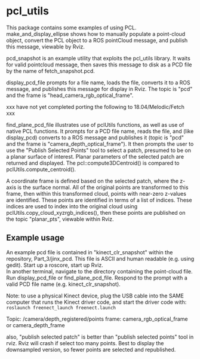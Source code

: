 # pcl_utils
This package contains some examples of using PCL.  
make_and_display_ellipse shows how to manually populate a point-cloud object, convert the PCL object to a ROS pointCloud message, and publish this message, viewable by Rviz.

pcd_snapshot is an example utility that exploits the pcl_utils library.  It waits for valid  pointcloud message, then saves this message to disk as a 
PCD file by the name of fetch_snapshot.pcd.

display_pcd_file prompts for a file name, loads the file, converts it to a ROS message, and publishes this message for display in Rviz.  The
topic is "pcd" and the frame is "head_camera_rgb_optical_frame".

xxx have not yet completed porting the following to 18.04/Melodic/Fetch xxx

find_plane_pcd_file illustrates use of pclUtils functions, as well as use of native PCL functions.  It prompts for a PCD file name, reads the file,
and (like display_pcd) converts to a ROS message and publishes it (topic is "pcd" and the frame is "camera_depth_optical_frame").  It then prompts the
user to use the "Publish Selected Points" tool to select a patch, presumed to be on a planar surface of interest.  Planar parameters of the
selected patch are returned and displayed.  The pcl::compute3DCentroid() is compared to pclUtils.compute_centroid().  

A coordinate frame is defined based on the selected patch, where the z-axis is the surface normal.  All of the original points are transformed to this frame,
then within this transformed cloud, points with near-zero z-values are identified.  These points are identified in terms of a list of indices.
These indices are used to index into the original cloud using  pclUtils.copy_cloud_xyzrgb_indices(), then these points are published on the topic "planar_pts",
viewable within Rviz.

## Example usage
An example pcd file is contained in "kinect_clr_snapshot" within the repository, Part_3/jinx_pcd.  This file is ASCII and human readable (e.g. using gedit).
Start up a roscore, start up Rviz.  
In another terminal, navigate to the directory containing the point-cloud file.  Run display_pcd_file or find_plane_pcd_file.  Respond to the prompt
with a valid PCD file name (e.g. kinect_clr_snapshot).

Note: to use a physical Kinect device, plug the USB cable into the SAME computer that runs the Kinect
driver code, and start the  driver  code with:
`roslaunch freenect_launch freenect.launch`

Topic: /camera/depth_registered/points
frame: camera_rgb_optical_frame or camera_depth_frame

also, "publish selected patch"  is better than "publish selected points" tool in rviz.
Rviz will  crash if select too many points.  Best to display the downsampled version,  so fewer points
are selected and republished.


    
